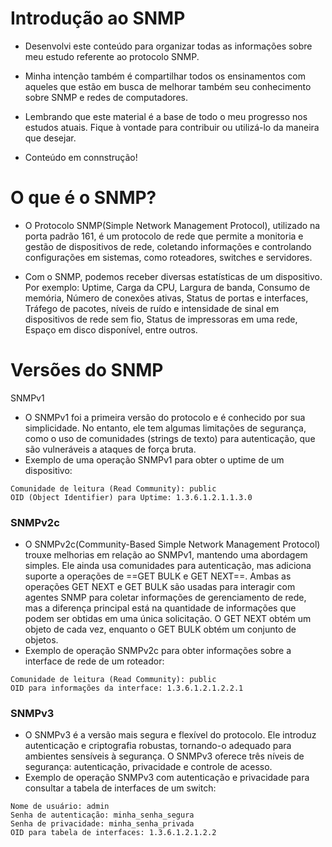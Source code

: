 # Introdução ao SNMP

- Desenvolvi este conteúdo para organizar todas as informações sobre meu estudo referente ao protocolo SNMP.

- Minha intenção também é compartilhar todos os ensinamentos com aqueles que estão em busca de melhorar também seu conhecimento sobre SNMP e redes de computadores.

- Lembrando que este material é a base de todo o meu progresso nos estudos atuais. Fique à vontade para contribuir ou utilizá-lo da maneira que desejar.

- Conteúdo em connstrução!


# O que é o SNMP?

- O Protocolo SNMP(Simple Network Management Protocol), utilizado na porta padrão 161, é um protocolo de rede que permite a monitoria e gestão de dispositivos de rede, coletando informações e controlando configurações em sistemas, como roteadores, switches e servidores.

- Com o SNMP, podemos receber diversas estatísticas de um dispositivo. Por exemplo: Uptime, Carga da CPU, Largura de banda, Consumo de memória, Número de conexões ativas, Status de portas e interfaces, Tráfego de pacotes, níveis de ruído e intensidade de sinal em dispositivos de rede sem fio, Status de impressoras em uma rede, Espaço em disco disponível, entre outros.

# Versões do SNMP

SNMPv1

- O SNMPv1 foi a primeira versão do protocolo e é conhecido por sua simplicidade. No entanto, ele tem algumas limitações de segurança, como o uso de comunidades (strings de texto) para autenticação, que são vulneráveis a ataques de força bruta.
- Exemplo de uma operação SNMPv1 para obter o uptime de um dispositivo:

```
Comunidade de leitura (Read Community): public
OID (Object Identifier) para Uptime: 1.3.6.1.2.1.1.3.0
```

### SNMPv2c

- O SNMPv2c(Community-Based Simple Network Management Protocol) trouxe melhorias em relação ao SNMPv1, mantendo uma abordagem simples. Ele ainda usa comunidades para autenticação, mas adiciona suporte a operações de ==GET BULK e GET NEXT==. Ambas as operações GET NEXT e GET BULK são usadas para interagir com agentes SNMP para coletar informações de gerenciamento de rede, mas a diferença principal está na quantidade de informações que podem ser obtidas em uma única solicitação. O GET NEXT obtém um objeto de cada vez, enquanto o GET BULK obtém um conjunto de objetos.
- Exemplo de operação SNMPv2c para obter informações sobre a interface de rede de um roteador:

```
Comunidade de leitura (Read Community): public
OID para informações da interface: 1.3.6.1.2.1.2.2.1
```

### SNMPv3

- O SNMPv3 é a versão mais segura e flexível do protocolo. Ele introduz autenticação e criptografia robustas, tornando-o adequado para ambientes sensíveis à segurança. O SNMPv3 oferece três níveis de segurança: autenticação, privacidade e controle de acesso.
- Exemplo de operação SNMPv3 com autenticação e privacidade para consultar a tabela de interfaces de um switch:

```
Nome de usuário: admin
Senha de autenticação: minha_senha_segura
Senha de privacidade: minha_senha_privada
OID para tabela de interfaces: 1.3.6.1.2.1.2.2
```

